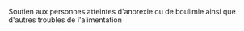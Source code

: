 
Soutien aux personnes atteintes d'anorexie ou de boulimie ainsi que d'autres troubles de l'alimentation

